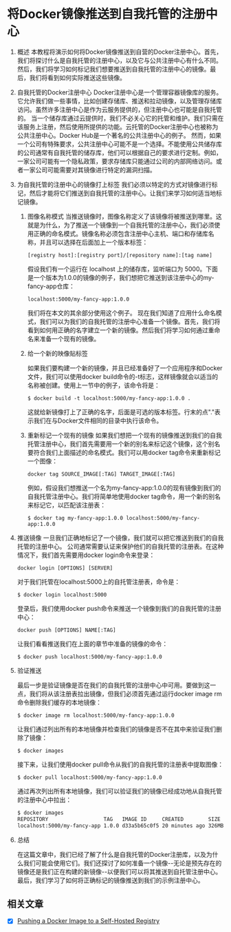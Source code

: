 # 将Docker镜像推送到自我托管的注册中心

1. 概述
    本教程将演示如何将Docker镜像推送到自营的Docker注册中心。首先，我们将探讨什么是自我托管的注册中心，以及它与公共注册中心有什么不同。然后，我们将学习如何标记我们想要推送到自我托管的注册中心的镜像。最后，我们将看到如何实际推送这些镜像。
2. 自我托管的Docker注册中心
    Docker注册中心是一个管理容器镜像库的服务。它允许我们做一些事情，比如创建存储库、推送和拉动镜像，以及管理存储库访问。虽然许多注册中心是作为云服务提供的，但注册中心也可能是自我托管的。
    当一个储存库通过云提供时，我们不必关心它的托管和维护。我们只需在该服务上注册，然后使用所提供的功能。云托管的Docker注册中心也被称为公共注册中心。Docker Hub是一个著名的公共注册中心的例子。
    然而，如果一个公司有特殊要求，公共注册中心可能不是一个选择。不能使用公共储存库的公司通常有自我托管的储存库，他们可以根据自己的要求进行定制。例如，一家公司可能有一个隐私政策，要求存储库只能通过公司的内部网络访问。或者一家公司可能需要对其镜像进行特定的漏洞扫描。
3. 为自我托管的注册中心的镜像打上标签
    我们必须以特定的方式对镜像进行标记，然后才能将它们推送到自我托管的注册中心。让我们来学习如何适当地标记镜像。
    1. 图像名称模式
        当推送镜像时，图像名称定义了该镜像将被推送到哪里。这就是为什么，为了推送一个镜像到一个自我托管的注册中心，我们必须使用正确的命名模式。镜像名称必须包含注册中心主机、端口和存储库名称，并且可以选择在后面加上一个版本标签：

        `[registry host]:[registry port]/[repository name]:[tag name]`

        假设我们有一个运行在 localhost 上的储存库，监听端口为 5000。下面是一个版本为1.0.0的镜像的例子，我们想把它推送到该注册中心的my-fancy-app仓库：

        `localhost:5000/my-fancy-app:1.0.0`

        我们将在本文的其余部分使用这个例子。
        现在我们知道了应用什么命名模式，我们可以为我们的自我托管的注册中心准备一个镜像。首先，我们将看到如何用正确的名字建立一个新的镜像。然后我们将学习如何通过重命名来准备一个现有的镜像。
    2. 给一个新的映像贴标签

        如果我们要构建一个新的镜像，并且已经准备好了一个应用程序和Docker文件，我们可以使用docker build命令的-t标志，这样镜像就会以适当的名称被创建。使用上一节中的例子，该命令将是：

        `$ docker build -t localhost:5000/my-fancy-app:1.0.0 .`

        这就给新镜像打上了正确的名字，后面是可选的版本标签。行末的点"."表示我们在与Docker文件相同的目录中执行该命令。
    3. 重新标记一个现有的镜像
        如果我们想把一个现有的镜像推送到我们的自我托管注册中心，我们首先需要用一个新的别名来标记这个镜像，这个别名要符合我们上面描述的命名模式。我们可以用docker tag命令来重新标记一个图像：

        `docker tag SOURCE_IMAGE[:TAG] TARGET_IMAGE[:TAG]`

        例如，假设我们想推送一个名为my-fancy-app:1.0.0的现有镜像到我们的自我托管注册中心。我们将简单地使用docker tag命令，用一个新的别名来标记它，以匹配该注册表：

        `$ docker tag my-fancy-app:1.0.0 localhost:5000/my-fancy-app:1.0.0`
4. 推送镜像
    一旦我们正确地标记了一个镜像，我们就可以把它推送到我们的自我托管的注册中心。
    公司通常需要认证来保护他们的自我托管的注册表。在这种情况下，我们首先需要用docker login命令来登录：

    `docker login [OPTIONS] [SERVER]`

    对于我们托管在localhost:5000上的自托管注册表，命令是：

    `$ docker login localhost:5000`

    登录后，我们使用docker push命令来推送一个镜像到我们的自我托管的注册中心：

    `docker push [OPTIONS] NAME[:TAG]`

    让我们看看推送我们在上面的章节中准备的镜像的命令：

    `$ docker push localhost:5000/my-fancy-app:1.0.0`
5. 验证推送

    最后一步是验证镜像是否在我们的自我托管的注册中心中可用。要做到这一点，我们将从该注册表拉出镜像，但我们必须首先通过运行docker image rm命令删除我们缓存的本地镜像：

    `$ docker image rm localhost:5000/my-fancy-app:1.0.0`

    让我们通过列出所有的本地镜像并检查我们的镜像是否不在其中来验证我们删除了镜像：

    `$ docker images`

    接下来，让我们使用docker pull命令从我们的自我托管的注册表中提取图像：

    `$ docker pull localhost:5000/my-fancy-app:1.0.0`

    通过再次列出所有本地镜像，我们可以验证我们的镜像已经成功地从自我托管的注册中心中拉出：

    ```bash
    $ docker images
    REPOSITORY                  TAG   IMAGE ID     CREATED        SIZE 
    localhost:5000/my-fancy-app 1.0.0 d33a5b65c0f5 20 minutes ago 326MB
    ```

6. 总结

    在这篇文章中，我们已经了解了什么是自我托管的Docker注册库，以及为什么我们可能会使用它们。我们还探讨了如何准备一个镜像--无论是预先存在的镜像还是我们正在构建的新镜像--以便我们可以将其推送到自托管注册中心。最后，我们学习了如何将正确标记的镜像推送到我们的示例注册中心。

## 相关文章

- [x] [Pushing a Docker Image to a Self-Hosted Registry](https://www.baeldung.com/ops/docker-push-image-self-hosted-registry)
